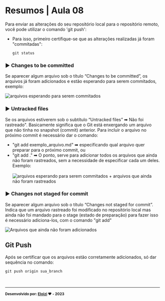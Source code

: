 
# Resumos | Aula 08

Para enviar as alterações do seu repositório local para o repositório remoto, você pode utilizar o comando 'git push':

- Para isso, primeiro certifique-se que as alterações realizadas já foram "commitadas":

    ```
    git status
    ```

### ▶ Changes to be committed

Se aparecer algum arquivo sob o título “Changes to be committed”, os arquivos já foram adicionados e estão esperando para serem commitados, exemplo: <br>

![arquivos esperando para serem commitados](https://guilherme.readthedocs.io/en/latest/_images/git05.png)

### ▶ Untracked files

Se os arquivos estiverem sob o subtítulo “Untracked files” ➡ Não foi rastreado". 
Basicamente significa que o Git está enxergando um arquivo que não tinha no snapshot (commit) anterior. Para incluir o arquivo no próximo commit é necessário dar o comando:
-  "git add exemplo_arquivo.md" ➡ especificando qual arquivo quer preparar para o próximo commit, ou 
- "git add ." ➡ O ponto, serve para adicionar todos os arquivos que ainda não foram rastreados, sem a necessidade de especificar cada um deles. Exemplo:  <br> <br>
![arquivos esperando para serem commitados + arquivos que ainda não foram rastreados](https://phoenixnap.com/kb/wp-content/uploads/2022/09/check-untracked-files.png)


### ▶ Changes not staged for commit
Se aparecer algum arquivo sob o título “Changes not staged for commit”.
Indica que um arquivo rastreado foi modificado no repositório local mas ainda não foi mandado para o stage (estado de preparação) para fazer isso é necessário adiciona-los, com o comando "git add"

 ![Arquivos que ainda não foram adicionados](https://linuxhint.com/wp-content/uploads/2023/05/What-Does-Changes-not-staged-for-commit-Mean-6.png)


## Git Push
Após se certificar que os arquivos estão corretamente adicionados, só dar sequência no comando:

```
git push origin sua_branch
```

<br>

---

<sub><b>Desenvolvido por: [Eloizi](https://github.com/Eloizi/gitHub-DIO) ❤️ - 2023</b></sub></a>




